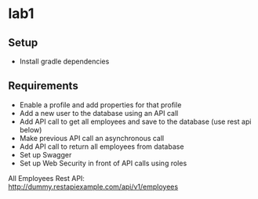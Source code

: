 # lab1

## Setup
- Install gradle dependencies

## Requirements
- Enable a profile and add properties for that profile
- Add a new user to the database using an API call
- Add API call to get all employees and save to the database (use rest api below)
- Make previous API call an asynchronous call
- Add API call to return all employees from database
- Set up Swagger
- Set up Web Security in front of API calls using roles

All Employees Rest API:
http://dummy.restapiexample.com/api/v1/employees